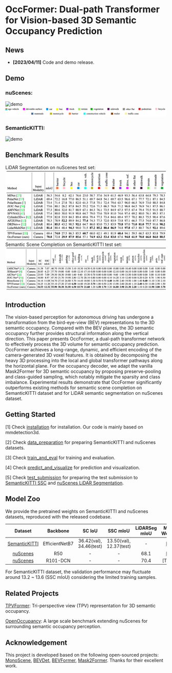 # OccFormer: Dual-path Transformer for Vision-based 3D Semantic Occupancy Prediction

## News

- **[2023/04/11]** Code and demo release.

## Demo

### nuScenes:
![demo](./assets/nusc_snippet.gif)
![legend](./assets/nusc_legend.png)

### SemanticKITTI:
![demo](./assets/kitti_snippet.gif)

## Benchmark Results
LiDAR Segmentation on nuScenes test set:
![nusc_test](./assets/nusc_test.jpg)
Semantic Scene Completion on SemanticKITTI test set:
![kitti_test](./assets/kitti_test.jpg)

## Introduction
The vision-based perception for autonomous driving has undergone a transformation from the bird-eye-view (BEV) representations to the 3D semantic occupancy. Compared with the BEV planes, the 3D semantic occupancy further provides structural information along the vertical direction. This paper presents OccFormer, a dual-path transformer network to effectively process the 3D volume for semantic occupancy prediction. OccFormer achieves a long-range, dynamic, and efficient encoding of the camera-generated 3D voxel features. It is obtained by decomposing the heavy 3D processing into the local and global transformer pathways along the horizontal plane. For the occupancy decoder, we adapt the vanilla Mask2Former for 3D semantic occupancy by proposing preserve-pooling and class-guided sampling, which notably mitigate the sparsity and class imbalance. Experimental results demonstrate that OccFormer significantly outperforms existing methods for semantic scene completion on SemanticKITTI dataset and for LiDAR semantic segmentation on nuScenes dataset.

## Getting Started

[1] Check [installation](docs/installation.md) for installation. Our code is mainly based on mmdetection3d.

[2] Check [data_preparation](docs/data_preparation.md) for preparing SemanticKITTI and nuScenes datasets.

[3] Check [train_and_eval](docs/train_and_eval.md) for training and evaluation.

[4] Check [predict_and_visualize](docs/predict_and_visualize.md) for prediction and visualization.

[5] Check [test_submission](docs/test_submission.md) for preparing the test submission to [SemanticKITTI SSC](https://codalab.lisn.upsaclay.fr/competitions/7170) and [nuScenes LiDAR Segmentation](https://www.nuscenes.org/lidar-segmentation?externalData=all&mapData=all&modalities=Any).

## Model Zoo

We provide the pretrained weights on SemanticKITTI and nuScenes datasets, reproduced with the released codebase.

| Dataset | Backbone | SC IoU | SSC mIoU | LiDARSeg mIoU | Model Weights | Training Logs |
|:----:|:----:|:----:|:----:|:----:|:----:|:----:|
| [SemanticKITTI](projects/configs/occformer_kitti/occformer_kitti.py) | EfficientNetB7 | 36.42(val), 34.46(test) | 13.50(val), 12.37(test) | - | [Link](https://github.com/zhangyp15/OccFormer/releases/download/assets/occformer_kitti.pth) | [Link](https://github.com/zhangyp15/OccFormer/releases/download/assets/occformer_kitti.log)
| [nuScenes](projects/configs/occformer_nusc/occformer_nusc_r50_256x704.py) | R50 | - | - | 68.1 | [Link](https://github.com/zhangyp15/OccFormer/releases/download/assets/occformer_nusc_r50.pth) | [Link](https://github.com/zhangyp15/OccFormer/releases/download/assets/occformer_nusc_r50.log)
| [nuScenes](projects/configs/occformer_nusc/occformer_nusc_r101_896x1600.py) | R101-DCN | - | - | 70.4 | [TODO] | [TODO]

For SemanticKITTI dataset, the validation performance may fluctuate around 13.2 ~ 13.6 (SSC mIoU) considering the limited training samples. 

## Related Projects

[TPVFormer](https://github.com/wzzheng/TPVFormer): Tri-perspective view (TPV) representation for 3D semantic occupancy.

[OpenOccupancy](https://github.com/JeffWang987/OpenOccupancy): A large scale benchmark extending nuScenes for surrounding semantic occupancy perception.

## Acknowledgement

This project is developed based on the following open-sourced projects: [MonoScene](https://github.com/astra-vision/MonoScene), [BEVDet](https://github.com/HuangJunJie2017/BEVDet), [BEVFormer](https://github.com/fundamentalvision/BEVFormer), [Mask2Former](https://github.com/facebookresearch/Mask2Former). Thanks for their excellent work.
